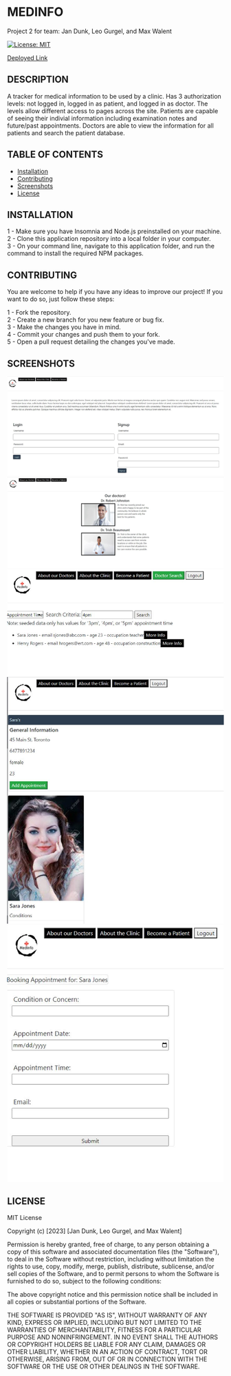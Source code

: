 # MEDINFO

Project 2 for team: Jan Dunk, Leo Gurgel, and Max Walent

[![License: MIT](https://img.shields.io/badge/License-MIT-yellow.svg)](https://opensource.org/licenses/MIT)

<a href='https://medicalinfo-db-397969924a16.herokuapp.com/'>Deployed Link</a>

## DESCRIPTION

A tracker for medical information to be used by a clinic. Has 3 authorization levels: not logged in, logged in as patient, and logged in as doctor. The levels allow different access to pages across the site. Patients are capable of seeing their indivial information including examination notes and future/past appointments. Doctors are able to view the information for all patients and search the patient database.  

## TABLE OF CONTENTS
* [Installation](#installation)
* [Contributing](#contribution)
* [Screenshots](#screenshots)
* [License](#license)

## INSTALLATION
1 - Make sure you have Insomnia and Node.js preinstalled on your machine.  
2 - Clone this application repository into a local folder in your computer.  
3 - On your command line, navigate to this application folder, and run the command <npm install> to install the required NPM packages. 

## CONTRIBUTING
You are welcome to help if you have any ideas to improve our project! If you want to do so, just follow these steps:

1 - Fork the repository.  
2 - Create a new branch for you new feature or bug fix.  
3 - Make the changes you have in mind.  
4 - Commit your changes and push them to your fork.  
5 - Open a pull request detailing the changes you've made.

## SCREENSHOTS

<img src='./public/img/ss1.JPG' alt='Image of the website'/><br/>
<img src='./public/img/ss2.JPG' alt='Image of the website'/><br/>
<img src='./public/img/ss3.JPG' alt='Image of the website'/><br/>
<img src='./public/img/ss4.JPG' alt='Image of the website'/><br/>
<img src='./public/img/ss5.JPG' alt='Image of the website'/><br/>

## LICENSE

MIT License

Copyright (c) [2023] [Jan Dunk, Leo Gurgel, and Max Walent]

Permission is hereby granted, free of charge, to any person obtaining a copy
of this software and associated documentation files (the "Software"), to deal
in the Software without restriction, including without limitation the rights
to use, copy, modify, merge, publish, distribute, sublicense, and/or sell
copies of the Software, and to permit persons to whom the Software is
furnished to do so, subject to the following conditions:

The above copyright notice and this permission notice shall be included in all
copies or substantial portions of the Software.

THE SOFTWARE IS PROVIDED "AS IS", WITHOUT WARRANTY OF ANY KIND, EXPRESS OR
IMPLIED, INCLUDING BUT NOT LIMITED TO THE WARRANTIES OF MERCHANTABILITY,
FITNESS FOR A PARTICULAR PURPOSE AND NONINFRINGEMENT. IN NO EVENT SHALL THE
AUTHORS OR COPYRIGHT HOLDERS BE LIABLE FOR ANY CLAIM, DAMAGES OR OTHER
LIABILITY, WHETHER IN AN ACTION OF CONTRACT, TORT OR OTHERWISE, ARISING FROM,
OUT OF OR IN CONNECTION WITH THE SOFTWARE OR THE USE OR OTHER DEALINGS IN THE
SOFTWARE.
